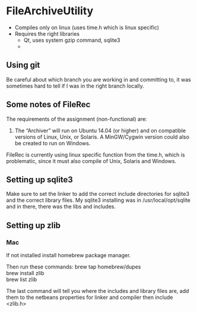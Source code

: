 # FileArchiveUtility

* Compiles only on linux (uses time.h which is linux specific)
* Requires the right libraries
  * Qt, uses system gzip command, sqlite3
  * 

## Using git

Be careful about which branch you are working in and committing to, it was sometimes hard to tell if I was in the right branch locally.

## Some notes of FileRec

The requirements of the assignment (non-functional) are:

1. The “Archiver” will run on Ubuntu 14.04 (or higher) and on compatible versions of Linux, Unix, or Solaris. A MinGW/Cygwin version could also be created to run on Windows.

FileRec is currently using linux specific function from the time.h, which is problematic, since it must also compile of Unix, Solaris and Windows.

## Setting up sqlite3
Make sure to set the linker to add the correct include directories for sqlite3 and the correct library files.
My sqlite3 installing was in /usr/local/opt/sqlite and in there, there was the libs and includes.

## Setting up zlib

### Mac

If not installed install homebrew package manager.

Then run these commands:
brew tap homebrew/dupes <br>
brew install zlib <br>
brew list zlib <br>

The last command will tell you where the includes and library files are, add them to the netbeans properties for linker and compiler then include <zlib.h>
